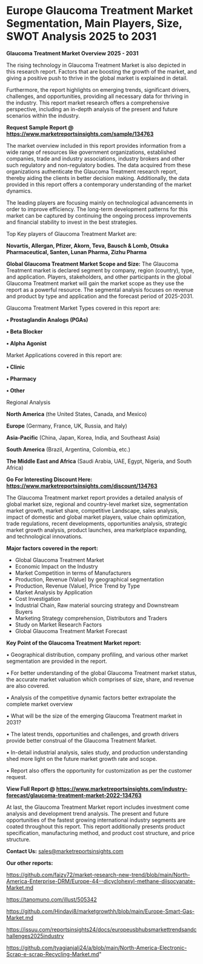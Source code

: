 # Europe Glaucoma Treatment Market Segmentation, Main Players, Size, SWOT Analysis 2025 to 2031

<Strong> Glaucoma Treatment Market Overview 2025 - 2031</strong>

The rising technology in Glaucoma Treatment Market is also depicted in this research report. Factors that are boosting the growth of the market, and giving a positive push to thrive in the global market is explained in detail.

Furthermore, the report highlights on emerging trends, significant drivers, challenges, and opportunities, providing all necessary data for thriving in the industry. This report market research offers a comprehensive perspective, including an in-depth analysis of the present and future scenarios within the industry.

<strong>Request Sample Report @ <a href=https://www.marketreportsinsights.com/sample/134763>https://www.marketreportsinsights.com/sample/134763</a></strong>

The market overview included in this report provides information from a wide range of resources like government organizations, established companies, trade and industry associations, industry brokers and other such regulatory and non-regulatory bodies. The data acquired from these organizations authenticate the Glaucoma Treatment research report, thereby aiding the clients in better decision making. Additionally, the data provided in this report offers a contemporary understanding of the market dynamics.

The leading players are focusing mainly on technological advancements in order to improve efficiency. The long-term development patterns for this market can be captured by continuing the ongoing process improvements and financial stability to invest in the best strategies.

Top Key players of Glaucoma Treatment Market are:

<strong>Novartis, Allergan, Pfizer, Akorn, Teva, Bausch & Lomb, Otsuka Pharmaceutical, Santen, Lunan Pharma, Zizhu Pharma</strong>

<strong><b>Global Glaucoma Treatment Market Scope and Size:</b></strong>
The Glaucoma Treatment market is declared segment by company, region (country), type, and application. Players, stakeholders, and other participants in the global Glaucoma Treatment market will gain the market scope as they use the report as a powerful resource. The segmental analysis focuses on revenue and product by type and application and the forecast period of 2025-2031.

Glaucoma Treatment Market Types covered in this report are:

<strong>• Prostaglandin Analogs (PGAs)

• Beta Blocker

• Alpha Agonist</strong>

Market Applications covered in this report are:

<strong>• Clinic

• Pharmacy

• Other</strong> 

Regional Analysis

<strong>North America</strong> (the United States, Canada, and Mexico)

<strong>Europe</strong> (Germany, France, UK, Russia, and Italy)

<strong>Asia-Pacific</strong> (China, Japan, Korea, India, and Southeast Asia)

<strong>South America</strong> (Brazil, Argentina, Colombia, etc.)

<strong>The Middle East and Africa</strong> (Saudi Arabia, UAE, Egypt, Nigeria, and South Africa)

<strong>Go For Interesting Discount Here: <a href=https://www.marketreportsinsights.com/discount/134763>https://www.marketreportsinsights.com/discount/134763</a></strong>

The Glaucoma Treatment market report provides a detailed analysis of global market size, regional and country-level market size, segmentation market growth, market share, competitive Landscape, sales analysis, impact of domestic and global market players, value chain optimization, trade regulations, recent developments, opportunities analysis, strategic market growth analysis, product launches, area marketplace expanding, and technological innovations.

<strong><b>Major factors covered in the report:</b></strong>
<ul>
  <li>Global Glaucoma Treatment Market </li>
  <li>Economic Impact on the Industry</li>
  <li>Market Competition in terms of Manufacturers</li>
  <li>Production, Revenue (Value) by geographical segmentation</li>
  <li>Production, Revenue (Value), Price Trend by Type</li>
  <li>Market Analysis by Application</li>
  <li>Cost Investigation</li>
  <li>Industrial Chain, Raw material sourcing strategy and Downstream Buyers</li>
  <li>Marketing Strategy comprehension, Distributors and Traders</li>
  <li>Study on Market Research Factors</li>
  <li>Global Glaucoma Treatment Market Forecast</li>
</ul>

<strong><b>Key Point of the Glaucoma Treatment Market report:</b></strong>

• Geographical distribution, company profiling, and various other market segmentation are provided in the report.

• For better understanding of the global Glaucoma Treatment market status, the accurate market valuation which comprises of size, share, and revenue are also covered.

• Analysis of the competitive dynamic factors better extrapolate the complete market overview

• What will be the size of the emerging Glaucoma Treatment market in 2031?

• The latest trends, opportunities and challenges, and growth drivers provide better construal of the Glaucoma Treatment Market.

• In-detail industrial analysis, sales study, and production understanding shed more light on the future market growth rate and scope.

• Report also offers the opportunity for customization as per the customer request.

<strong><b>View Full Report @ <a href=https://www.marketreportsinsights.com/industry-forecast/glaucoma-treatment-market-2022-134763>https://www.marketreportsinsights.com/industry-forecast/glaucoma-treatment-market-2022-134763</a></b></strong>


At last, the Glaucoma Treatment Market report includes investment come analysis and development trend analysis. The present and future opportunities of the fastest growing international industry segments are coated throughout this report. This report additionally presents product specification, manufacturing method, and product cost structure, and price structure.

<strong>Contact Us:</strong>
sales@marketreportsinsights.com

<strong>Our other reports:</strong>

<a href=https://github.com/faizy72/market-research-new-trend/blob/main/North-America-Enterprise-DRM/Europe-44--dicyclohexyl-methane-diisocyanate-Market.md>https://github.com/faizy72/market-research-new-trend/blob/main/North-America-Enterprise-DRM/Europe-44--dicyclohexyl-methane-diisocyanate-Market.md</a>

<a href=https://tanomuno.com/illust/505342>https://tanomuno.com/illust/505342</a>

<a href=https://github.com/Hindavi8/marketgrowthh/blob/main/Europe-Smart-Gas-Market.md>https://github.com/Hindavi8/marketgrowthh/blob/main/Europe-Smart-Gas-Market.md</a>

<a href=https://issuu.com/reportsinsights24/docs/europeusbhubsmarkettrendsandchallenges2025industry>https://issuu.com/reportsinsights24/docs/europeusbhubsmarkettrendsandchallenges2025industry</a>

<a href=https://github.com/tyagianjali24/a/blob/main/North-America-Electronic-Scrap-e-scrap-Recycling-Market.md>https://github.com/tyagianjali24/a/blob/main/North-America-Electronic-Scrap-e-scrap-Recycling-Market.md</a>"
